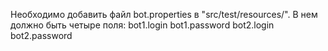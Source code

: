 Необходимо добавить файл bot.properties в "src/test/resources/". В нем должно быть четыре поля:
bot1.login
bot1.password
bot2.login
bot2.password